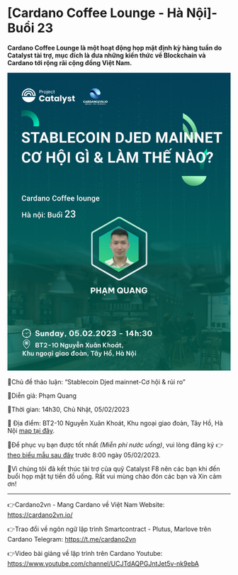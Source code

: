 [Cardano Coffee Lounge - Hà Nội]-Buổi 23
=======================================

**Cardano Coffee Lounge là một hoạt động họp mặt định kỳ hàng tuần do Catalyst tài trợ, mục đích là đưa những kiến thức về Blockchain và Cardano tới rộng rãi cộng đồng Việt Nam.**

![](img/B23-HN.png)

📣Chủ đề thảo luận: “Stablecoin Djed mainnet-Cơ hội & rủi ro”

📣Diễn giả: Phạm Quang

📣Thời gian: 14h30, Chủ Nhật, 05/02/2023

📣 Địa điểm:  BT2-10 Nguyễn Xuân Khoát, Khu ngoại giao đoàn, Tây Hồ, Hà Nội [map tại đây](https://maps.app.goo.gl/6QRmmYxo4XzCQ3aZ7).

📣Để phục vụ bạn được tốt nhất *(Miễn phí nước uống)*, vui lòng đăng ký 👉  [theo biểu mẫu sau đây](https://forms.gle/efnSWqbFaH6R7m7f6) trước 8:00 ngày 05/02/2023.

📣Vì chúng tôi đã kết thúc tài trợ của quỹ Catalyst F8 nên các bạn khi đến buổi họp mặt tự tiền đồ uống. Rất vui mùng chào đón các bạn và Xin cảm ơn!

-------------------

👉Cardano2vn - Mang Cardano về Việt 
Nam Website: https://cardano2vn.io/ 

👉Trao đổi về ngôn ngữ lập trình Smartcontract - Plutus, Marlove trên Cardano
Telegram: https://t.me/cardano2vn 

👉Video bài giảng về lập trình trên Cardano
Youtube: https://www.youtube.com/channel/UCJTdAQPGJntJet5v-nk9ebA 
